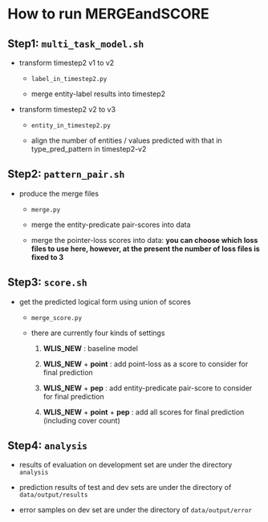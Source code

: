 # How to run MERGEandSCORE


## Step1: ```multi_task_model.sh```

* transform timestep2 v1 to v2

    - ```label_in_timestep2.py```

    - merge entity-label results into timestep2

* transform timestep2 v2 to v3

    - ```entity_in_timestep2.py```
    
    - align the number of entities / values predicted with that in type_pred_pattern in timestep2-v2

## Step2: ```pattern_pair.sh```

* produce the merge files

    - ```merge.py```

    - merge the entity-predicate pair-scores into data

    - merge the pointer-loss scores into data: **you can choose which loss files to use here, however, at the present the number of loss files is fixed to 3**

## Step3: ```score.sh```

* get the predicted logical form using union of scores

    - ```merge_score.py```

    - there are currently four kinds of settings

        1. **WLIS_NEW** : baseline model

        2. **WLIS_NEW** + **point** : add point-loss as a score to consider for final prediction

        3. **WLIS_NEW** + **pep** : add entity-predicate pair-score to consider for final prediction

        4. **WLIS_NEW** + **point** + **pep** : add all scores for final prediction (including cover count)

## Step4: ```analysis```

* results of evaluation on development set are under the directory ```analysis```

* prediction results of test and dev sets are under the directory of ```data/output/results```

* error samples on dev set are under the directory of ```data/output/error```
